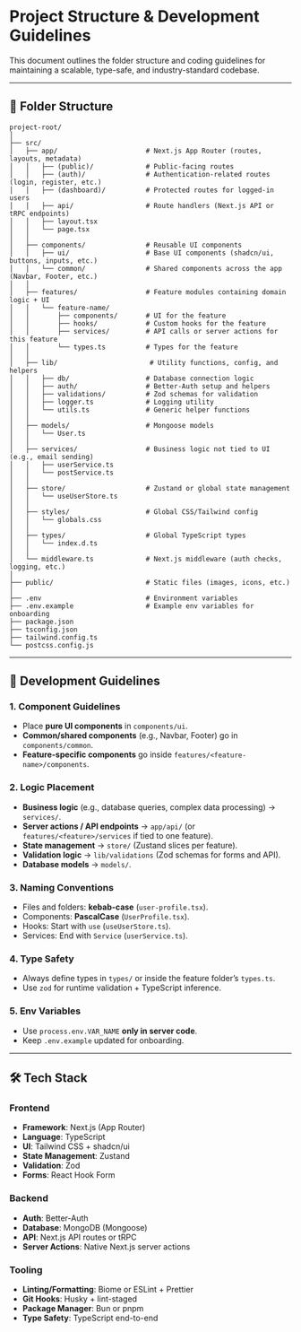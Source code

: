 # Project Structure & Development Guidelines

This document outlines the folder structure and coding guidelines for maintaining a scalable, type-safe, and industry-standard codebase.

---

## 📂 Folder Structure

```
project-root/
│
├── src/
│   ├── app/                      # Next.js App Router (routes, layouts, metadata)
│   │   ├── (public)/             # Public-facing routes
│   │   ├── (auth)/               # Authentication-related routes (login, register, etc.)
│   │   ├── (dashboard)/          # Protected routes for logged-in users
│   │   ├── api/                  # Route handlers (Next.js API or tRPC endpoints)
│   │   ├── layout.tsx
│   │   └── page.tsx
│   │
│   ├── components/               # Reusable UI components
│   │   ├── ui/                   # Base UI components (shadcn/ui, buttons, inputs, etc.)
│   │   └── common/               # Shared components across the app (Navbar, Footer, etc.)
│   │
│   ├── features/                 # Feature modules containing domain logic + UI
│   │   └── feature-name/
│   │       ├── components/       # UI for the feature
│   │       ├── hooks/            # Custom hooks for the feature
│   │       ├── services/         # API calls or server actions for this feature
│   │       └── types.ts          # Types for the feature
│   │
│   ├── lib/                       # Utility functions, config, and helpers
│   │   ├── db/                   # Database connection logic
│   │   ├── auth/                 # Better-Auth setup and helpers
│   │   ├── validations/          # Zod schemas for validation
│   │   ├── logger.ts             # Logging utility
│   │   └── utils.ts              # Generic helper functions
│   │
│   ├── models/                   # Mongoose models
│   │   └── User.ts
│   │
│   ├── services/                 # Business logic not tied to UI (e.g., email sending)
│   │   ├── userService.ts
│   │   └── postService.ts
│   │
│   ├── store/                    # Zustand or global state management
│   │   └── useUserStore.ts
│   │
│   ├── styles/                   # Global CSS/Tailwind config
│   │   └── globals.css
│   │
│   ├── types/                    # Global TypeScript types
│   │   └── index.d.ts
│   │
│   └── middleware.ts             # Next.js middleware (auth checks, logging, etc.)
│
├── public/                       # Static files (images, icons, etc.)
│
├── .env                          # Environment variables
├── .env.example                  # Example env variables for onboarding
├── package.json
├── tsconfig.json
├── tailwind.config.ts
└── postcss.config.js
```

---

## 📜 Development Guidelines

### 1. **Component Guidelines**
- Place **pure UI components** in `components/ui`.
- **Common/shared components** (e.g., Navbar, Footer) go in `components/common`.
- **Feature-specific components** go inside `features/<feature-name>/components`.

### 2. **Logic Placement**
- **Business logic** (e.g., database queries, complex data processing) → `services/`.
- **Server actions / API endpoints** → `app/api/` (or `features/<feature>/services` if tied to one feature).
- **State management** → `store/` (Zustand slices per feature).
- **Validation logic** → `lib/validations` (Zod schemas for forms and API).
- **Database models** → `models/`.

### 3. **Naming Conventions**
- Files and folders: **kebab-case** (`user-profile.tsx`).
- Components: **PascalCase** (`UserProfile.tsx`).
- Hooks: Start with `use` (`useUserStore.ts`).
- Services: End with `Service` (`userService.ts`).

### 4. **Type Safety**
- Always define types in `types/` or inside the feature folder’s `types.ts`.
- Use `zod` for runtime validation + TypeScript inference.

### 5. **Env Variables**
- Use `process.env.VAR_NAME` **only in server code**.
- Keep `.env.example` updated for onboarding.

---

## 🛠️ Tech Stack

### **Frontend**
- **Framework**: Next.js (App Router)
- **Language**: TypeScript
- **UI**: Tailwind CSS + shadcn/ui
- **State Management**: Zustand
- **Validation**: Zod
- **Forms**: React Hook Form

### **Backend**
- **Auth**: Better-Auth
- **Database**: MongoDB (Mongoose)
- **API**: Next.js API routes or tRPC
- **Server Actions**: Native Next.js server actions

### **Tooling**
- **Linting/Formatting**: Biome or ESLint + Prettier
- **Git Hooks**: Husky + lint-staged
- **Package Manager**: Bun or pnpm
- **Type Safety**: TypeScript end-to-end
